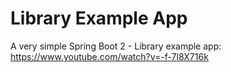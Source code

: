 # Library Example App

A very simple Spring Boot 2 - Library example app: https://www.youtube.com/watch?v=-f-7l8X716k
